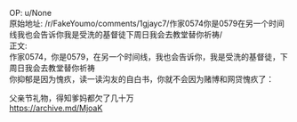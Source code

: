 
OP: u/None  
原始地址: /r/FakeYoumo/comments/1gjayc7/作家0574你是0579在另一个时间线我也会告诉你我是受洗的基督徒下周日我会去教堂替你祈祷/  
正文:  
作家0574，你是0579，在另一个时间线，我也会告诉你，我是受洗的基督徒，下周日我会去教堂替你祈祷  
你抑郁是因为愧疚，读一读沟友的自白书，你就不会因为赌博和网贷愧疚了：  

父亲节礼物，得知爹妈都欠了几十万  
https://archive.md/MjoaK
